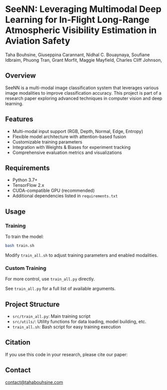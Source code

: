 # SeeNN: Leveraging Multimodal Deep Learning for In-Flight Long-Range Atmospheric Visibility Estimation in Aviation Safety
Taha Bouhsine, Giuseppina Carannant, Nidhal C. Bouaynaya, Soufiane Idbraim, Phuong Tran, Grant Morfit, Maggie Mayfield, Charles Cliff Johnson,


## Overview
SeeNN is a multi-modal image classification system that leverages various image modalities to improve classification accuracy. This project is part of a research paper exploring advanced techniques in computer vision and deep learning.

## Features
- Multi-modal input support (RGB, Depth, Normal, Edge, Entropy)
- Flexible model architecture with attention-based fusion
- Customizable training parameters
- Integration with Weights & Biases for experiment tracking
- Comprehensive evaluation metrics and visualizations

## Requirements
- Python 3.7+
- TensorFlow 2.x
- CUDA-compatible GPU (recommended)
- Additional dependencies listed in `requirements.txt`

## Usage

### Training
To train the model:

```bash
bash train.sh
```


Modify `train_all.sh` to adjust training parameters and enabled modalities.

### Custom Training
For more control, use `train_all.py` directly.

See `train_all.py` for a full list of available arguments.

## Project Structure
- `src/train_all.py`: Main training script
- `src/utils/`: Utility functions for data loading, model building, etc.
- `train_all.sh`: Bash script for easy training execution

## Citation
If you use this code in your research, please cite our paper:


## Contact

contact@tahabouhsine.com
